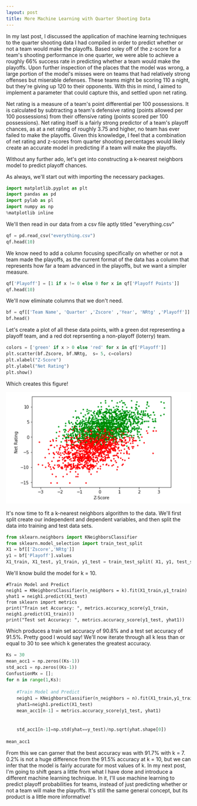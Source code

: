 ```yaml
---
layout: post
title: More Machine Learning with Quarter Shooting Data
---
```


In my last post, I discussed the application of machine learning techniques to the quarter shooting data I had compiled in order to predict whether or not a team would make the playoffs. Based soley off of the z-score for a team's shooting performance in one quarter, we were able to achieve a roughly 66% success rate in predicting whether a team would make the playoffs. Upon further inspection of the places that the model was wrong, a large portion of the model's misses were on teams that had relatively strong offenses but miserable defenses. These teams might be scoring 110 a night, but they're giving up 120 to their opponents. With this in mind, I aimed to implement a parameter that could capture this, and settled upon net rating.

Net rating is a measure of a team's point differential per 100 possessions. It is calculated by subtracting a team's defensive rating (points allowed per 100 possessions) from their offensive rating (points scored per 100 possessions). Net rating itself is a fairly strong predictor of a team's playoff chances, as at a net rating of roughly 3.75 and higher, no team has ever failed to make the playoffs. Given this knowledge, I feel that a combination of net rating and z-scores from quarter shooting percentages would likely create an accurate model in predicting if a team will make the playoffs.

Without any further ado, let's get into constructing a k-nearest neighbors model to predict playoff chances.

As always, we'll start out with importing the necessary packages.
```python
import matplotlib.pyplot as plt
import pandas as pd
import pylab as pl
import numpy as np
%matplotlib inline
```

We'll then read in our data from a csv file aptly titled "everything.csv"
```python
qf = pd.read_csv("everything.csv")
qf.head(10)
```

We know need to add a column focusing specifically on whether or not a team made the playoffs, as the current format of the data has a column that represents how far a team advanced in the playoffs, but we want a simpler measure.
```python
qf['Playoff'] = [1 if x != 0 else 0 for x in qf['Playoff Points']]
qf.head(10)
```

We'll now eliminate columns that we don't need.
```python
bf = qf[['Team Name', 'Quarter' ,'Zscore' ,'Year', 'NRtg' ,'Playoff']]
bf.head()
```

Let's create a plot of all these data points, with a green dot representing a playoff team, and a red dot reprsenting a non-playoff (loterry) team.
```python
colors = ['green' if x > 0 else 'red' for x in qf['Playoff']]
plt.scatter(bf.Zscore, bf.NRtg,  s= 5, c=colors)
plt.xlabel("Z-Score")
plt.ylabel("Net Rating")
plt.show()
```
Which creates this figure!

![Beautiful Figure](https://raw.githubusercontent.com/joshnoonan/joshnoonan.github.io/master/images/greenred.png)

It's now time to fit a k-nearest neighbors algorithm to the data. We'll first split create our independent and dependent variables, and then split the data into training and test data sets.
```python
from sklearn.neighbors import KNeighborsClassifier
from sklearn.model_selection import train_test_split
X1 = bf[['Zscore','NRtg']]
y1 = bf['Playoff'].values
X1_train, X1_test, y1_train, y1_test = train_test_split( X1, y1, test_size=0.2, random_state=4)
```

We'll know build the model for k = 10.
```pythonk = 10
#Train Model and Predict  
neigh1 = KNeighborsClassifier(n_neighbors = k).fit(X1_train,y1_train)
yhat1 = neigh1.predict(X1_test)
from sklearn import metrics
print("Train set Accuracy: ", metrics.accuracy_score(y1_train, neigh1.predict(X1_train)))
print("Test set Accuracy: ", metrics.accuracy_score(y1_test, yhat1))
```
Which produces a train set accuracy of 90.8% and a test set accuracy of 91.5%. Pretty good I would say! We'll now iterate through all k less than or equal to 30 to see which k generates the greatest accuracy.
```python
Ks = 30
mean_acc1 = np.zeros((Ks-1))
std_acc1 = np.zeros((Ks-1))
ConfustionMx = [];
for n in range(1,Ks):
    
    #Train Model and Predict  
    neigh1 = KNeighborsClassifier(n_neighbors = n).fit(X1_train,y1_train)
    yhat1=neigh1.predict(X1_test)
    mean_acc1[n-1] = metrics.accuracy_score(y1_test, yhat1)

    
    std_acc1[n-1]=np.std(yhat==y_test)/np.sqrt(yhat.shape[0])

mean_acc1
```
From this we can garner that the best accuracy was with 91.7% with k = 7. 0.2% is not a huge difference from the 91.5% accuracy at k = 10, but we can infer that the model is fairly accurate for most values of k. In my next post, I'm going to shift gears a little from what I have done and introduce a different machine learning technique. In it, I'll use machine learning to predict playoff probabilities for teams, instead of just predicting whether or not a team will make the playoffs. It's still the same general concept, but its product is a little more informative!
